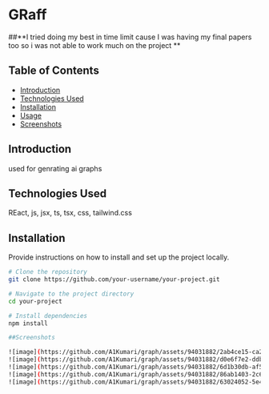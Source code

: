 # GRaff

##**I tried doing my best in time limit cause I was having my final papers too so i was not able to work much on the project **

## Table of Contents

- [Introduction](#introduction)
- [Technologies Used](#technologies-used)
- [Installation](#installation)
- [Usage](#usage)
- [Screenshots](#screenshots)


## Introduction

used for genrating ai graphs 

## Technologies Used

REact, js, jsx, ts, tsx, css, tailwind.css

## Installation

Provide instructions on how to install and set up the project locally.

```bash
# Clone the repository
git clone https://github.com/your-username/your-project.git

# Navigate to the project directory
cd your-project

# Install dependencies
npm install

##Screenshots

![image](https://github.com/A1Kumari/graph/assets/94031882/2ab4ce15-ca22-4afa-8c5a-ee3b3c1c7697)
![image](https://github.com/A1Kumari/graph/assets/94031882/d0e6f7e2-ddb0-4836-870a-28d6ae0bcea7)
![image](https://github.com/A1Kumari/graph/assets/94031882/6d1b30db-af54-4daa-8d8c-3e1f7df34543)
![image](https://github.com/A1Kumari/graph/assets/94031882/86ab1403-2c67-4995-83db-0f5ab9d3a7ed)
![image](https://github.com/A1Kumari/graph/assets/94031882/63024052-5e49-4fc4-bfb6-02e7073226b1)


